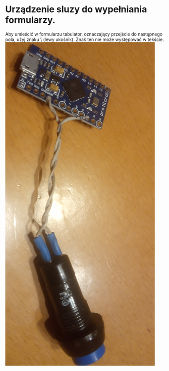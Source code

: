 # Urządzenie sluzy do wypełniania formularzy.
Aby umieścić w formularzu tabulator, oznaczający przejście do następnego pola, użyj znaku \ (lewy ukośnik). Znak ten nie może występować w tekście.
![zdjecie](https://github.com/gcygan2/haslo/blob/main/hardware.jpg)

